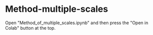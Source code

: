 # Method-multiple-scales

Open "Method_of_multiple_scales.ipynb" and then press the "Open in Colab" button at the top.
